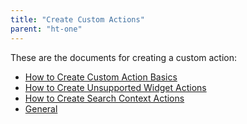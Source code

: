 ```yaml
---
title: "Create Custom Actions"
parent: "ht-one"
---
```


These are the documents for creating a custom action:

* [How to Create Custom Action Basics](ht-one-custom-action-basics)
* [How to Create Unsupported Widget Actions](ht-one-create-unsupported-widget-actions)
* [How to Create Search Context Actions](ht-one-create-search-context-actions)
* [General](ht-one-custom-action-general)
